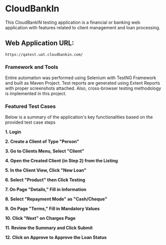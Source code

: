 # CloudBankIn
This CloudBankIN testing application is a financial or banking web application with features related to client management and loan processing.

## Web Application URL:

```https://qatest.uat.cloudbankin.com/```

### Framework and Tools
Entire automation was performed using Selenium with TestNG Framework and built as Maven Project. Test reports are generated using Extent Reports with proper screenshots attached. Also, cross-browser testing methodology is implemented in this project.

### Featured Test Cases
Below is a summary of the application's key functionalities based on the provided test case steps

**1. Login**

**2. Create a Client of Type "Person"**

**3. Go to Clients Menu, Select "Client"**

**4. Open the Created Client (in Step 2) from the Listing**

**5. In the Client View, Click "New Loan"**

**6. Select "Product" then Click Testing**

**7. On Page "Details," Fill in Information**

**8. Select "Repayment Mode" as "Cash/Cheque"**

**9. On Page "Terms," Fill in Mandatory Values**

**10. Click "Next" on Charges Page**

**11. Review the Summary and Click Submit**

**12. Click on Approve to Approve the Loan Status**

